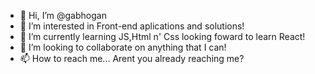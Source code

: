 - 👋 Hi, I’m @gabhogan
- 👀 I’m interested in Front-end aplications and solutions!
- 🌱 I’m currently learning JS,Html n' Css looking foward to learn React!
- 💞️ I’m looking to collaborate on anything that I can!
- 📫 How to reach me... Arent you already reaching me?

<!---
gabhogan/gabhogan is a ✨ special ✨ repository because its `README.md` (this file) appears on your GitHub profile.
You can click the Preview link to take a look at your changes.
--->

